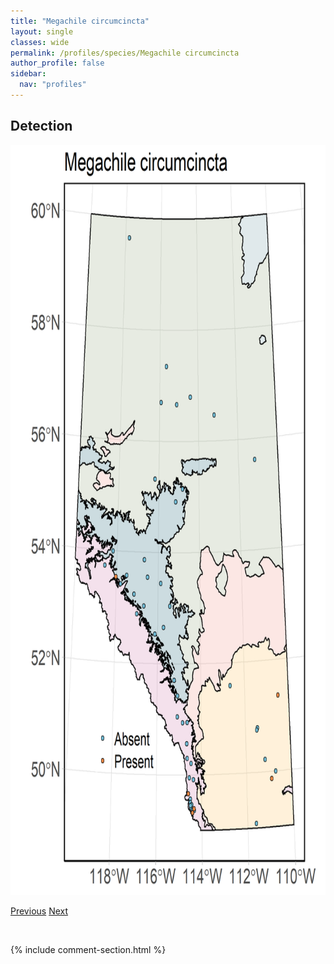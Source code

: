 ```yaml
---
title: "Megachile circumcincta"
layout: single
classes: wide
permalink: /profiles/species/Megachile circumcincta
author_profile: false
sidebar:
  nav: "profiles"
---
```


<h2>Detection</h2>

<a href="/assets/figures/species/Megachile circumcincta/range-map.png">
<img src="/assets/figures/species/Megachile circumcincta/range-map.png" height = "1200" width = "800">
</a>

<a href="/profiles/species/Megachile centuncularis" class="pagination--pager" title="PreviousName">Previous</a> <a href="/profiles/species/Megachile frigida" class="pagination--pager" title="NextName">Next</a>

<p>&nbsp;</p>

{% include comment-section.html %}

